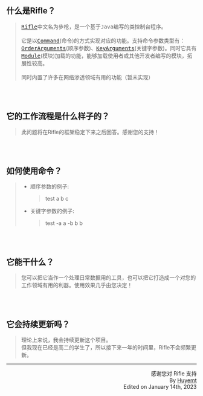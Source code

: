 ## 什么是Rifle？
> <kbd>[Rifle](https://github.com/Huyemt/Rifle/blob/main/src/main/java/rifle/Rifle.java)</kbd>中文名为步枪，是一个基于<kbd>Java</kbd>编写的类控制台程序。<br>
> <br>
> 它是以<kbd>[Command](https://github.com/Huyemt/Rifle/blob/main/src/main/java/rifle/command/Command.java)</kbd>(命令)的方式实现对应的功能。支持命令参数类型有：<kbd>[OrderArguments](https://github.com/Huyemt/Rifle/blob/main/src/main/java/rifle/command/others/OrderArguments.java)</kbd>(顺序参数)、<kbd>[KeyArguments](https://github.com/Huyemt/Rifle/blob/main/src/main/java/rifle/command/others/KeyArguments.java)</kbd>(关键字参数)。同时它具有<kbd>[Module](https://github.com/Huyemt/Rifle/blob/main/src/main/java/rifle/module/Module.java)</kbd>(模块)加载的功能，能够加载使用者或其他开发者编写的模块，拓展性较高。<br>
> <br>
> 同时内置了许多在网络渗透领域有用的功能（暂未实现）
> 
<br><br>
## 它的工作流程是什么样子的？
> 此问题将在Rifle的框架稳定下来之后回答。感谢您的支持！
> 
<br><br>
## 如何使用命令？
> * 顺序参数的例子:
>   > test a b c 
> * 关键字参数的例子:
>   > test -a a -b b b
>
<br><br>
## 它能干什么？
> 您可以把它当作一个处理日常数据用的工具，也可以把它打造成一个对您的工作领域有用的利器。使用效果几乎由您决定！
> 
<br><br>
## 它会持续更新吗？
> 理论上来说，我会持续更新这个项目。<br>
> 但我现在已经是高二的学生了，所以接下来一年的时间里，Rifle不会频繁更新。
***

<p align="right">感谢您对 Rifle 支持<br>By <a href="https://github.com/Huyemt">Huyemt</a><br>Edited on January 14th, 2023</p>
